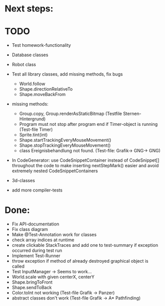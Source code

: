 # Next steps:

# TODO
  * Test homework-functionality
  * Database classes
  * Robot class
  * Test all library classes, add missing methods, fix bugs
    * World.follow
    * Shape.directionRelativeTo
    * Shape.moveBackFrom
  * missing methods:
    * Group.copy, Group.renderAsStaticBitmap (Testfile Sternen-Hintergrund)
    * Program must not stop after program end if Timer-object is running (Test-file Timer)
    * Sprite.tint(int)
    * Shape.startTrackingEveryMouseMovement()
    * Shape.stopTrackingEveryMouseMovement()
    * class Ereignisbehandlung not found. (Test-file: Grafik-> GNG-> GNG)
  * In CodeGenerator: use CodeSnippetContainer instead of CodeSnippet[] throughout the code to make inserting nextStepMark() easier and avoid extremely nested CodeSnippetContainers




  * 3d-classes
  * add more compiler-tests

# Done:
  * Fix API-documentation
  * Fix class diagram
  * Make @Test-Annotation work for classes
  * check array indices at runtime
  * create clickable StackTraces and add one to test-summary if exception occurred during test run
  * Implement Test-Runner
  * throw exception if method of already destroyed graphical object is called
  * Test InputManager -> Seems to work...
  * World.scale with given centerX, centerY
  * Shape.bringToFront
  * Shape.sendToBack
  * Color.toInt not working (Test-file Grafik -> Panzer)
  * abstract classes don't work (Test-file Grafik -> A* Pathfinding)
    



